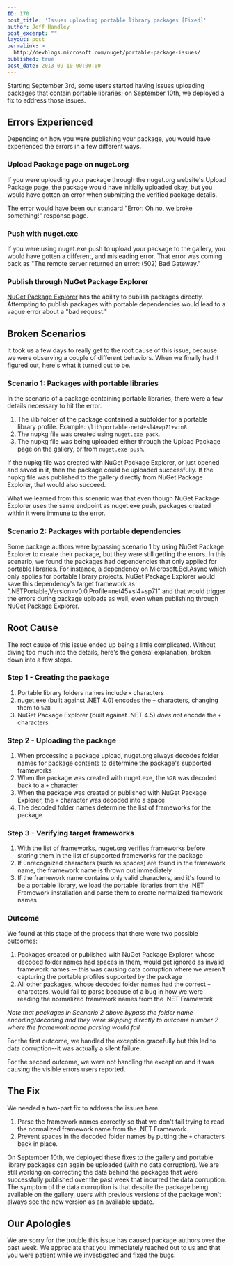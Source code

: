 ```yaml
---
ID: 170
post_title: 'Issues uploading portable library packages [Fixed]'
author: Jeff Handley
post_excerpt: ""
layout: post
permalink: >
  http://devblogs.microsoft.com/nuget/portable-package-issues/
published: true
post_date: 2013-09-10 00:00:00
---
```

Starting September 3rd, some users started having issues uploading packages that contain portable libraries; on September 10th, we deployed a fix to address those issues.

## Errors Experienced

Depending on how you were publishing your package, you would have experienced the errors in a few different ways.

### Upload Package page on nuget.org

If you were uploading your package through the nuget.org website's Upload Package page, the package would have initially uploaded okay, but you would have gotten an error when submitting the verified package details.

The error would have been our standard "Error: Oh no, we broke something!" response page.

### Push with nuget.exe

If you were using nuget.exe push to upload your package to the gallery, you would have gotten a different, and misleading error. That error was coming back as "The remote server returned an error: (502) Bad Gateway."

### Publish through NuGet Package Explorer

[NuGet Package Explorer][1] has the ability to publish packages directly. Attempting to publish packages with portable dependencies would lead to a vague error about a "bad request."

## Broken Scenarios

It took us a few days to really get to the root cause of this issue, because we were observing a couple of different behaviors. When we finally had it figured out, here's what it turned out to be.

### Scenario 1: Packages with portable libraries

In the scenario of a package containing portable libraries, there were a few details necessary to hit the error.

1.  The \lib folder of the package contained a subfolder for a portable library profile. Example: `\lib\portable-net4+sl4+wp71+win8`
2.  The nupkg file was created using `nuget.exe pack`.
3.  The nupkg file was being uploaded either through the Upload Package page on the gallery, or from `nuget.exe push`.

If the nupkg file was created with NuGet Package Explorer, or just opened and saved in it, then the package could be uploaded successfully. If the nupkg file was published to the gallery directly from NuGet Package Explorer, that would also succeed.

What we learned from this scenario was that even though NuGet Package Explorer uses the same endpoint as nuget.exe push, packages created within it were immune to the error.

### Scenario 2: Packages with portable dependencies

Some package authors were bypassing scenario 1 by using NuGet Package Explorer to create their package, but they were still getting the errors. In this scenario, we found the packages had dependencies that only applied for portable libraries. For instance, a dependency on Microsoft.Bcl.Async which only applies for portable library projects. NuGet Package Explorer would save this dependency's target framework as ".NETPortable,Version=v0.0,Profile=net45+sl4+sp71" and that would trigger the errors during package uploads as well, even when publishing through NuGet Package Explorer.

## Root Cause

The root cause of this issue ended up being a little complicated. Without diving too much into the details, here's the general explanation, broken down into a few steps.

### Step 1 - Creating the package

1.  Portable library folders names include `+` characters
2.  nuget.exe (built against .NET 4.0) encodes the `+` characters, changing them to `%2B`
3.  NuGet Package Explorer (built against .NET 4.5) *does not* encode the `+` characters

### Step 2 - Uploading the package

1.  When processing a package upload, nuget.org always decodes folder names for package contents to determine the package's supported frameworks
2.  When the package was created with nuget.exe, the `%2B` was decoded back to a `+` character
3.  When the package was created or published with NuGet Package Explorer, the `+` character was decoded into a space
4.  The decoded folder names determine the list of frameworks for the package

### Step 3 - Verifying target frameworks

1.  With the list of frameworks, nuget.org verifies frameworks before storing them in the list of supported frameworks for the package
2.  If unrecognized characters (such as spaces) are found in the framework name, the framework name is thrown out immediately
3.  If the framework name contains only valid characters, and it's found to be a portable library, we load the portable libraries from the .NET Framework installation and parse them to create normalized framework names

### Outcome

We found at this stage of the process that there were two possible outcomes:

1.  Packages created or published with NuGet Package Explorer, whose decoded folder names had spaces in them, would get ignored as invalid framework names -- this was causing data corruption where we weren't capturing the portable profiles supported by the package
2.  All other packages, whose decoded folder names had the correct `+` characters, would fail to parse because of a bug in how we were reading the normalized framework names from the .NET Framework

*Note that packages in Scenario 2 above bypass the folder name encoding/decoding and they were skipping directly to outcome number 2 where the framework name parsing would fail.*

For the first outcome, we handled the exception gracefully but this led to data corruption--it was actually a silent failure.

For the second outcome, we were not handling the exception and it was causing the visible errors users reported.

## The Fix

We needed a two-part fix to address the issues here.

1.  Parse the framework names correctly so that we don't fail trying to read the normalized framework name from the .NET Framework.
2.  Prevent spaces in the decoded folder names by putting the `+` characters back in place.

On September 10th, we deployed these fixes to the gallery and portable library packages can again be uploaded (with no data corruption). We are still working on correcting the data behind the packages that were successfully published over the past week that incurred the data corruption. The symptom of the data corruption is that despite the package being available on the gallery, users with previous versions of the package won't always see the new version as an available update.

## Our Apologies

We are sorry for the trouble this issue has caused package authors over the past week. We appreciate that you immediately reached out to us and that you were patient while we investigated and fixed the bugs.

 [1]: http://npe.codeplex.com